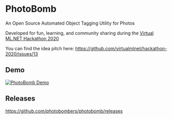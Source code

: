 # PhotoBomb
An Open Source Automated Object Tagging Utility for Photos

Developed for fun, learning, and community sharing during the [Virtual ML.NET Hackathon 2020](https://github.com/virtualmlnet/hackathon-2020)

You can find the idea pitch here:
https://github.com/virtualmlnet/hackathon-2020/issues/13

## Demo
[![PhotoBomb Demo](http://img.youtube.com/vi/NRWafaQ4cqo/0.jpg)](http://www.youtube.com/watch?v=NRWafaQ4cqo "PhotoBomb Demo")

## Releases    
https://github.com/photobombers/photobomb/releases